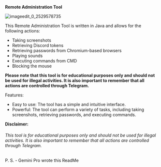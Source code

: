 ****Remote Administration Tool****

![imageedit_0_2529578735](https://github.com/ArtemTolochyn/Remote-Administration-Tool/assets/146871074/9a0f6733-66a7-4968-981f-18595af59eb2)


This Remote Administration Tool is written in Java and allows for the following actions:
- Taking screenshots
- Retrieving Discord tokens
- Retrieving passwords from Chromium-based browsers
- Playing sounds
- Executing commands from CMD
- Blocking the mouse

**Please note that this tool is for educational purposes only and should not be used for illegal activities. It is also important to remember that all actions are controlled through Telegram.**

Features:
- Easy to use: The tool has a simple and intuitive interface.
- Powerful: The tool can perform a variety of tasks, including taking screenshots, retrieving passwords, and executing commands.

**Disclaimer:**

###### This tool is for educational purposes only and should not be used for illegal activities. It is also important to remember that all actions are controlled through Telegram.

P. S. - Gemini Pro wrote this ReadMe
